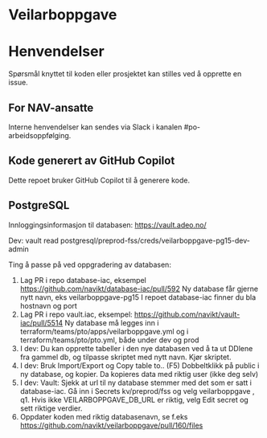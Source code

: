 Veilarboppgave
==============

# Henvendelser

Spørsmål knyttet til koden eller prosjektet kan stilles ved å opprette en issue.

## For NAV-ansatte

Interne henvendelser kan sendes via Slack i kanalen #po-arbeidsoppfølging.

## Kode generert av GitHub Copilot

Dette repoet bruker GitHub Copilot til å generere kode.
## PostgreSQL
Innloggingsinformasjon til databasen: https://vault.adeo.no/

Dev: vault read postgresql/preprod-fss/creds/veilarboppgave-pg15-dev-admin

Ting å passe på ved oppgradering av databasen:
1. Lag PR i repo database-iac, eksempel https://github.com/navikt/database-iac/pull/592 Ny database får gjerne nytt navn, eks veilarboppgave-pg15
I repoet database-iac finner du bla hostnavn og port
2. Lag PR i repo vault.iac, eksempel: https://github.com/navikt/vault-iac/pull/5514 
Ny database må legges inn i terraform/teams/pto/apps/veilarboppgave.yml og i terraform/teams/pto/pto.yml, både under dev og prod
3. I dev: Du kan opprette tabeller i den nye databasen ved å ta ut DDlene fra gammel db, og tilpasse skriptet med nytt navn. Kjør skriptet.
4. I dev: Bruk Import/Export og Copy table to.. (F5) Dobbeltklikk på public i ny database, og kopier. Da kopieres data med riktig user (ikke deg selv)
5. I dev: Vault: Sjekk at url til ny database stemmer med det som er satt i database-iac. Gå inn i Secrets kv/preprod/fss og velg veilarboppgave , q1. 
Hvis ikke VEILARBOPPGAVE_DB_URL er riktig, velg Edit secret og sett riktige verdier.
6. Oppdater koden med riktig databasenavn, se f.eks https://github.com/navikt/veilarboppgave/pull/160/files

